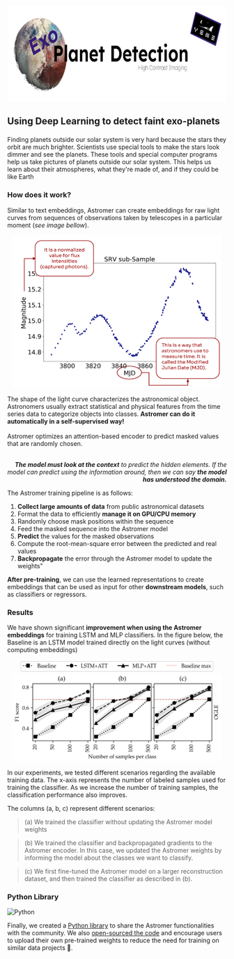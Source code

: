 <p align="center">
<img title="a title" alt="Alt text" src="https://github.com/cridonoso/cridonoso.github.io/blob/master/figures/exoplanet/banner.png?raw=true" width=700 height=220></p>

 ## <p style="text-align: left;">Using Deep Learning to detect faint exo-planets</p>

Finding planets outside our solar system is very hard because the stars they orbit are much brighter. Scientists use special tools to make the stars look dimmer and see the planets. These tools and special computer programs help us take pictures of planets outside our solar system. This helps us learn about their atmospheres, what they're made of, and if they could be like Earth

### How does it work?
Similar to text embeddings, Astromer can create embeddings for raw light curves from sequences of observations taken by telescopes in a particular moment (_see image bellow_). 
 <p align="center"><img title="a title" alt="Alt text" src="https://github.com/cridonoso/cridonoso.github.io/blob/master/figures/astromer/lc.png?raw=true" width=480 height=350></p> 
The shape of the light curve characterizes the astronomical object. Astronomers usually extract statistical and physical features from the time series data to categorize objects into classes. <b>Astromer can do it automatically in a self-supervised way!</b>
<br><br>
Astromer optimizes an attention-based encoder to predict masked values that are randomly chosen. 
<br><br>
<p style='text-align: right;'><i>
<b>The model must look at the context</b> to predict the hidden elements. If the model can predict using the information around, then we can say <b>the model has understood the domain.</b>
</i></p>  

The Astromer training pipeline is as follows:
1. <b>Collect large amounts of data</b> from public astronomical datasets
2. Format the data to efficiently <b>manage it on GPU/CPU memory</b>
3. Randomly choose mask positions within the sequence
4. Feed the masked sequence into the Astromer model
5. <b>Predict</b> the values for the masked observations
6. Compute the root-mean-square error between the predicted and real values
7. <b>Backpropagate</b> the error through the Astromer model to update the weights"

<b>After pre-training</b>, we can use the learned representations to create embeddings that can be used as input for other <b>downstream models</b>, such as classifiers or regressors.

### Results 
We have shown significant <b>improvement when using the Astromer embeddings</b> for training LSTM and MLP classifiers. In the figure below, the Baseline is an LSTM model trained directly on the light curves (without computing embeddings)
 <p align="center">
 <img title="a title" alt="Alt text" src="https://github.com/cridonoso/cridonoso.github.io/blob/master/figures/astromer/labels_clf.png?raw=true" width=450 height=30>
 <img title="a title" alt="Alt text" src="https://github.com/cridonoso/cridonoso.github.io/blob/master/figures/astromer/ogle_clf.png?raw=true" width=480 height=200>
 </p> 
In our experiments, we tested different scenarios regarding the available training data. The x-axis represents the number of labeled samples used for training the classifier. As we increase the number of training samples, the classification performance also improves.

The columns (a, b, c) represent different scenarios:

> (a) We trained the classifier without updating the Astromer model weights

> (b) We trained the classifier and backpropagated gradients to the Astromer encoder. In this case, we updated the Astromer weights by informing the model about the classes we want to classify.

>(c) We first fine-tuned the Astromer model on a larger reconstruction dataset, and then trained the classifier as described in (b).

### Python Library 
![Python](https://img.shields.io/badge/python-3670A0?style=for-the-badge&logo=python&logoColor=ffdd54)

Finally, we created a [Python library](https://pypi.org/project/ASTROMER/) to share the Astromer functionalities with the community. We also [open-sourced the code](https://github.com/astromer-science/main-code) and encourage users to upload their own pre-trained weights to reduce the need for training on similar data projects :deciduous_tree:.
